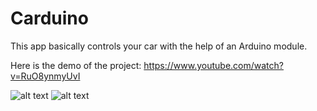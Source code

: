 # Carduino
This app basically controls your car with the help of an Arduino module.

Here is the demo of the project:
https://www.youtube.com/watch?v=RuO8ynmyUvI

![alt text](blob:https://imgur.com/87917bb6-776f-4d9c-b883-8b9769ecc4e7)
![alt text](blob:https://imgur.com/060a0ee6-511e-4010-ba4b-68b0758d5e92)

